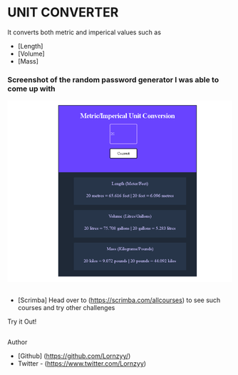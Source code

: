 # UNIT CONVERTER

It converts both metric and imperical values such as
- [Length]
- [Volume]
- [Mass]

### Screenshot of the random password generator I was able to come up with
![screenshot of the unit converter](./images/unit-converter.png)

##
- [Scrimba] Head over to (https://scrimba.com/allcourses) to see such courses and try other challenges

Try it Out!


##
Author
- [Github] (https://github.com/Lornzyy/)
- Twitter - (https://www.twitter.com/Lornzyy)
